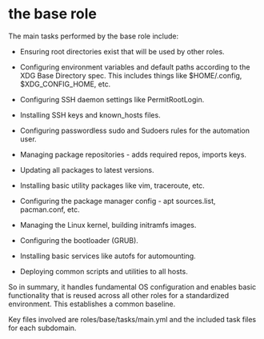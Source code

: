 # the base role


The main tasks performed by the base role include:

- Ensuring root directories exist that will be used by other roles.
    
- Configuring environment variables and default paths according to the XDG Base Directory spec. This includes things like $HOME/.config, $XDG_CONFIG_HOME, etc.
    
- Configuring SSH daemon settings like PermitRootLogin.
    
- Installing SSH keys and known_hosts files.
    
- Configuring passwordless sudo and Sudoers rules for the automation user.
    
- Managing package repositories - adds required repos, imports keys.
    
- Updating all packages to latest versions.
    
- Installing basic utility packages like vim, traceroute, etc.
    
- Configuring the package manager config - apt sources.list, pacman.conf, etc.
    
- Managing the Linux kernel, building initramfs images.
    
- Configuring the bootloader (GRUB).
    
- Installing basic services like autofs for automounting.
    
- Deploying common scripts and utilities to all hosts.
    

So in summary, it handles fundamental OS configuration and enables basic functionality that is reused across all other roles for a standardized environment. This establishes a common baseline.

Key files involved are roles/base/tasks/main.yml and the included task files for each subdomain.